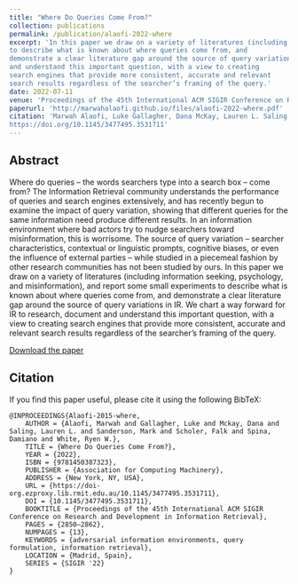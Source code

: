```yaml
---
title: "Where Do Queries Come From?"
collection: publications
permalink: /publication/alaofi-2022-where
excerpt: 'In this paper we draw on a variety of literatures (including information seeking, psychology, and misinformation), and report some small experiments
to describe what is known about where queries come from, and
demonstrate a clear literature gap around the source of query variations in IR. We chart a way forward for IR to research, document
and understand this important question, with a view to creating
search engines that provide more consistent, accurate and relevant
search results regardless of the searcher’s framing of the query.'
date: 2022-07-11
venue: 'Proceedings of the 45th International ACM SIGIR Conference on Research and Development in Information Retrieval (SIGIR’22)'
paperurl: 'http://marwahalaofi.github.io/files/alaofi-2022-where.pdf'
citation: 'Marwah Alaofi, Luke Gallagher, Dana McKay, Lauren L. Saling, Mark Sanderson, Falk Scholer, Damiano Spina, and Ryen W. White. 2022. Where Do Queries Come From?. In Proceedings of the 45th International ACM SIGIR Conference on Research and Development in Information Retrieval (SIGIR’22), July 11–15, 2022, Madrid, Spain. ACM, New York, NY, USA, 13 pages.
https://doi.org/10.1145/3477495.3531711'
---
```

## Abstract
Where do queries – the words searchers type into a search box –
come from? The Information Retrieval community understands the
performance of queries and search engines extensively, and has
recently begun to examine the impact of query variation, showing that different queries for the same information need produce
different results. In an information environment where bad actors
try to nudge searchers toward misinformation, this is worrisome.
The source of query variation – searcher characteristics, contextual
or linguistic prompts, cognitive biases, or even the influence of
external parties – while studied in a piecemeal fashion by other research communities has not been studied by ours. In this paper we
draw on a variety of literatures (including information seeking, psychology, and misinformation), and report some small experiments
to describe what is known about where queries come from, and
demonstrate a clear literature gap around the source of query variations in IR. We chart a way forward for IR to research, document
and understand this important question, with a view to creating
search engines that provide more consistent, accurate and relevant
search results regardless of the searcher’s framing of the query.

[Download the paper](http://marwahalaofi.github.io/files/alaofi-2022-where.pdf)

## Citation
If you find this paper useful, please cite it using the following BibTeX:
```
@INPROCEEDINGS{Alaofi-2015-where,
    AUTHOR = {Alaofi, Marwah and Gallagher, Luke and Mckay, Dana and Saling, Lauren L. and Sanderson, Mark and Scholer, Falk and Spina, Damiano and White, Ryen W.},
    TITLE = {Where Do Queries Come From?},
    YEAR = {2022},
    ISBN = {9781450387323},
    PUBLISHER = {Association for Computing Machinery},
    ADDRESS = {New York, NY, USA},
    URL = {https://doi-org.ezproxy.lib.rmit.edu.au/10.1145/3477495.3531711},
    DOI = {10.1145/3477495.3531711},
    BOOKTITLE = {Proceedings of the 45th International ACM SIGIR Conference on Research and Development in Information Retrieval},
    PAGES = {2850–2862},
    NUMPAGES = {13},
    KEYWORDS = {adversarial information environments, query formulation, information retrieval},
    LOCATION = {Madrid, Spain},
    SERIES = {SIGIR '22}
}
```
